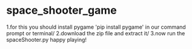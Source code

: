 # space_shooter_game
1.for this you should install pygame 'pip install pygame' in our command prompt or terminal/ 
2.download the zip file and extract it/
3.now run the spaceShooter.py happy playing! 
